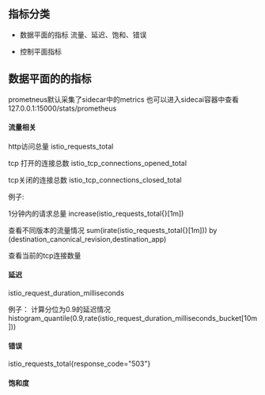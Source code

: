 ## 指标分类



- 数据平面的指标
  流量、延迟、饱和、错误

- 控制平面指标





## 数据平面的的指标

prometneus默认采集了sidecar中的metrics
也可以进入sidecai容器中查看 127.0.0.1:15000/stats/prometheus



#### 流量相关

http访问总量
istio_requests_total

tcp 打开的连接总数
istio_tcp_connections_opened_total

tcp关闭的连接总数
istio_tcp_connections_closed_total



例子:

1分钟内的请求总量
increase(istio_requests_total{}[1m])

查看不同版本的流量情况
sum(irate(istio_requests_total{}[1m])) by (destination_canonical_revision,destination_app)

查看当前的tcp连接数量



#### 延迟

istio_request_duration_milliseconds

例子：
计算分位为0.9的延迟情况
histogram_quantile(0.9,rate(istio_request_duration_milliseconds_bucket[10m]))



#### 错误

istio_requests_total{response_code="503"}

#### 饱和度

